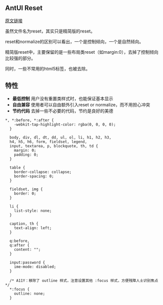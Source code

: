 ## AntUI Reset

[原文链接](https://antui.alipay.com/10.1.10/index.html#Reset%20or%20Normalize)

虽然文件名为reset，其实只是精简版的reset。

reset和normalize的区别可以看出，一个是控制倾向，一个是自然倾向。

精简版reset中，主要保留的是一些布局类reset（如margin:0），去掉了控制倾向比较强的部分。

同时，一些不常用的html5标签，也被去除。

## 特性

* **最低控制** 用户没有重置类样式时，也能保证基本显示
* **自由兼容** 使用者可以自由额外引入reset or normalize，而不用担心冲突
* **节约代码** 去掉一些不必要的代码，节约是良好的美德

````
*, *:before, *:after {
    -webkit-tap-highlight-color: rgba(0, 0, 0, 0);
  }
  
  body, div, dl, dt, dd, ul, ol, li, h1, h2, h3,
  h4, h5, h6, form, fieldset, legend,
  input, textarea, p, blockquote, th, td {
    margin: 0;
    padding: 0;
  }
  
  table {
    border-collapse: collapse;
    border-spacing: 0;
  }
  
  fieldset, img {
    border: 0;
  }
  
  li {
    list-style: none;
  }
  
  caption, th {
    text-align: left;
  }
  
  q:before,
  q:after {
    content: "";
  }
  
  input:password {
    ime-mode: disabled;
  }
  
  /* A11Y：移除了 outline 样式，注意设置其他 :focus 样式，方便残障人士识别焦点 */
  *:focus {
    outline: none;
  }

````

